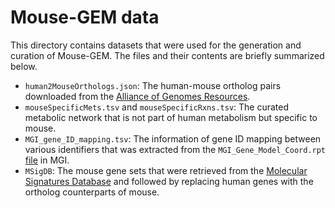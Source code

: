 # Mouse-GEM data

This directory contains datasets that were used for the generation and curation of Mouse-GEM. The files and their contents are briefly summarized below.


- `human2MouseOrthologs.json`: The human-mouse ortholog pairs downloaded from the [Alliance of Genomes Resources](https://www.alliancegenome.org).
- `mouseSpecificMets.tsv` and `mouseSpecificRxns.tsv`: The curated metabolic network that is not part of human metabolism but specific to mouse.
- `MGI_gene_ID_mapping.tsv`: The information of gene ID mapping between various identifiers that was extracted from the `MGI_Gene_Model_Coord.rpt` [file](http://www.informatics.jax.org/downloads/reports/index.html) in MGI.
- `MSigDB`: The mouse gene sets that were retrieved from the [Molecular Signatures Database](http://www.gsea-msigdb.org/gsea/index.jsp) and followed by replacing human genes with the ortholog counterparts of mouse.


